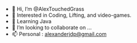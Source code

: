 - 👋 Hi, I’m @AlexTouchedGrass
- 👀 Interested in Coding, Lifting, and video-games.
- 🌱 Learning Java
- 💞️ I’m looking to collaborate on ...
- 📫 Personal : alexanderjdp@gmail.com

<!---
AlexTouchedGrass/AlexTouchedGrass is a ✨ special ✨ repository because its `README.md` (this file) appears on your GitHub profile.
You can click the Preview link to take a look at your changes.
--->
